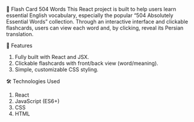 📘 Flash Card 504 Words
This React project is built to help users learn essential English vocabulary, especially the popular “504 Absolutely Essential Words” collection.
Through an interactive interface and clickable flashcards, users can view each word and, by clicking, reveal its Persian translation.

🎯 Features
1. Fully built with React and JSX.
2. Clickable flashcards with front/back view (word/meaning).
3. Simple, customizable CSS styling.

🛠 Technologies Used
1. React
2. JavaScript (ES6+)
3. CSS
4. HTML


